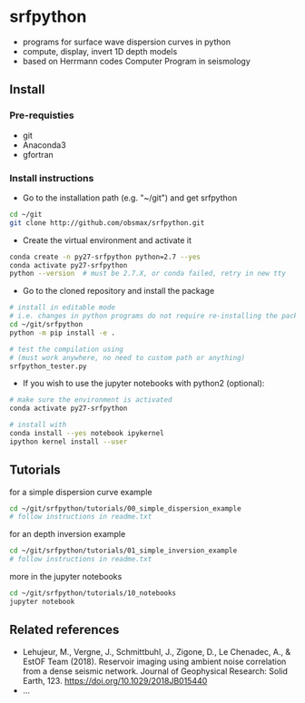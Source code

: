 # srfpython
  
- programs for surface wave dispersion curves in python
- compute, display, invert 1D depth models
- based on Herrmann codes Computer Program in seismology


## Install

### Pre-requisties
* git
* Anaconda3
* gfortran

### Install instructions
- Go to the installation path (e.g. "~/git") and get srfpython
```bash
cd ~/git
git clone http://github.com/obsmax/srfpython.git
```

- Create the virtual environment and activate it

```bash
conda create -n py27-srfpython python=2.7 --yes
conda activate py27-srfpython
python --version  # must be 2.7.X, or conda failed, retry in new tty
```

- Go to the cloned repository and install the package

```bash
# install in editable mode 
# i.e. changes in python programs do not require re-installing the package
cd ~/git/srfpython
python -m pip install -e .

# test the compilation using 
# (must work anywhere, no need to custom path or anything)
srfpython_tester.py
```

- If you wish to use the jupyter notebooks with python2 (optional):


```bash
# make sure the environment is activated
conda activate py27-srfpython

# install with
conda install --yes notebook ipykernel
ipython kernel install --user
```

## Tutorials
for a simple dispersion curve example 
```bash
cd ~/git/srfpython/tutorials/00_simple_dispersion_example
# follow instructions in readme.txt 
```

for an depth inversion example 
```bash
cd ~/git/srfpython/tutorials/01_simple_inversion_example
# follow instructions in readme.txt 
```

more in the jupyter notebooks
```bash
cd ~/git/srfpython/tutorials/10_notebooks
jupyter notebook 
```

## Related references

* Lehujeur, M., Vergne, J., Schmittbuhl, J., Zigone, D., Le Chenadec, A., & EstOF Team (2018). Reservoir imaging using ambient noise correlation from a dense seismic network. Journal of Geophysical Research: Solid Earth, 123. https://doi.org/10.1029/2018JB015440
* ...